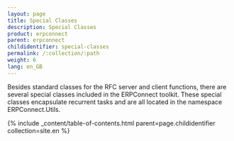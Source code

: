 ```yaml
---
layout: page
title: Special Classes
description: Special Classes
product: erpconnect
parent: erpconnect
childidentifier: special-classes
permalink: /:collection/:path
weight: 6
lang: en_GB
---
```


Besides standard classes for the RFC server and client functions, there are several special classes included in the ERPConnect toolkit. These special classes encapsulate recurrent tasks and are all located in the namespace ERPConnect.Utils. 

{% include _content/table-of-contents.html parent=page.childidentifier collection=site.en %}